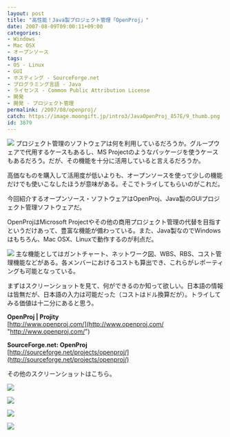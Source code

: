 ```yaml
---
layout: post
title: "高性能！Java製プロジェクト管理「OpenProj」"
date: 2007-08-09T09:00:11+09:00
categories:
- Windows
- Mac OSX
- オープンソース
tags: 
- OS - Linux
- GUI
- ホスティング - SourceForge.net
- プログラミング言語 - Java
- ライセンス - Common Public Attribution License
- 開発
- 開発 - プロジェクト管理
permalink: /2007/08/openproj/
catch: https://image.moongift.jp/intro3/JavaOpenProj_857E/9_thumb.png
id: 3879
---
```

[![](https://image.moongift.jp/intro3/JavaOpenProj_857E/6_thumb1.png)](https://image.moongift.jp/intro3/JavaOpenProj_857E/63.png) プロジェクト管理のソフトウェアは何を利用しているだろうか。グループウェアで代用するケースもあるし、MS Projectのようなパッケージを使うケースもあるだろう。だが、その機能を十分に活用していると言えるだろうか。   
  
高価なものを購入して活用度が低いよりも、オープンソースを使って少しの機能だけでも使いこなしたほうが意味がある。そこでトライしてもらいのがこれだ。   
  
今回紹介するオープンソース・ソフトウェアはOpenProj、Java製のGUIプロジェクト管理ソフトウェアだ。   
  
<!--more-->  
  
OpenProjはMicrosoft Projectやその他の商用プロジェクト管理の代替を目指すというだけあって、豊富な機能が備わっている。また、Java製なのでWindowsはもちろん、Mac OSX、Linuxで動作するのが利点だ。   
  
[![](https://image.moongift.jp/intro3/JavaOpenProj_857E/10_thumb1.png)](https://image.moongift.jp/intro3/JavaOpenProj_857E/103.png) 主な機能としてはガントチャート、ネットワーク図、WBS、RBS、コスト管理機能などがある。各メンバーにおけるコストも算出でき、これらがレポーティングも可能となっている。   
  
まずはスクリーンショットを見て、何ができるのか知って欲しい。日本語の情報は皆無だが、日本語の入力は可能だった（コストはドル換算だが）。トライしてみる価値は十二分にあると思う。   
  
**OpenProj | Projity**  
[http://www.openproj.com/](http://www.openproj.com/ "http://www.openproj.com/")  
  
**SourceForge.net: OpenProj**  
[http://sourceforge.net/projects/openproj/](http://sourceforge.net/projects/openproj/)  
  
その他のスクリーンショットはこちら。   
  
[![](https://image.moongift.jp/intro3/JavaOpenProj_857E/11_thumb.png)](https://image.moongift.jp/intro3/JavaOpenProj_857E/112.png)  
  
[![](https://image.moongift.jp/intro3/JavaOpenProj_857E/9_thumb.png)](https://image.moongift.jp/intro3/JavaOpenProj_857E/92.png)  
  
[![](https://image.moongift.jp/intro3/JavaOpenProj_857E/8_thumb.png)](https://image.moongift.jp/intro3/JavaOpenProj_857E/82.png)  
  
[![](https://image.moongift.jp/intro3/JavaOpenProj_857E/7_thumb.png)](https://image.moongift.jp/intro3/JavaOpenProj_857E/72.png)
